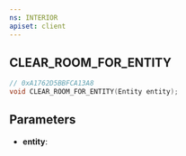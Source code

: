 ```yaml
---
ns: INTERIOR
apiset: client
---
```

## CLEAR_ROOM_FOR_ENTITY

```c
// 0xA1762D5BBFCA13A8
void CLEAR_ROOM_FOR_ENTITY(Entity entity);
```


## Parameters
* **entity**:




